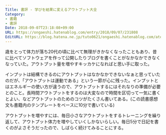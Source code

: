 ```yaml
---
Title: 書評 - 学びを結果に変えるアウトプット大全
Category:
- 書籍
- 書評
Date: 2018-09-07T23:18:08+09:00
URL: https://ongaeshi.hatenablog.com/entry/2018/09/07/231808
EditURL: https://blog.hatena.ne.jp/tuto0621/ongaeshi.hatenablog.com/atom/entry/10257846132623410646
---
```


歳をとって体力が落ち20代の頃に比べて無理がきかなくなったこともあり、昔に比べてソフトウェアを作って公開したりブログを書くことがなかなかできなくなっていた。アウトプット量を増やすキッカケになればと思い手に取った。

インプットは結構できるのにアウトプットはなかなかできないなぁと思っていたのだが、「アウトプットは運動である」という一節が心に残った。インプットとはエネルギーの使い方が違うので、アウトプットするにはそれなりの準備が必要とのこと。長時間アウトプットをするのは大変なので時間を区切って一気に書くとよい、などアウトプットのためのコツがたくさん書いてある。(この読書感想文も書籍内のテンプレートをベースに10分で書いている)

アウトプットを増やすには、毎日小さなアウトプットをするトレーニングを繰り返して、アウトプット体力を増やしていくしかないらしい。毎日5分で日記を書くのがよさそうだったので、しばらく続けてみることにする。
